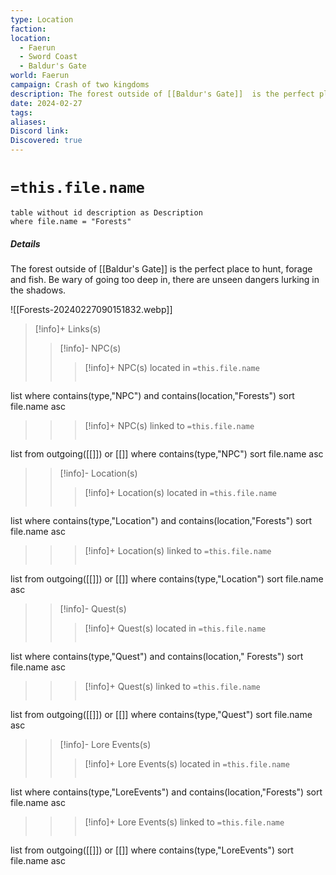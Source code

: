 ```yaml
---
type: Location
faction: 
location:
  - Faerun
  - Sword Coast
  - Baldur's Gate
world: Faerun
campaign: Crash of two kingdoms
description: The forest outside of [[Baldur's Gate]]  is the perfect place to hunt, forage and fish. Be wary of going too deep in, there are unseen dangers lurking in the shadows.
date: 2024-02-27
tags: 
aliases: 
Discord link: 
Discovered: true
---
```


# `=this.file.name`
```dataview
table without id description as Description
where file.name = "Forests"
```
##### Details

The forest outside of [[Baldur's Gate]]  is the perfect place to hunt, forage and fish. Be wary of going too deep in, there are unseen dangers lurking in the shadows.

![[Forests-20240227090151832.webp]]

>[!info]+ Links(s) 
>>[!info]- NPC(s) 
>>>[!info]+ NPC(s) located in  `=this.file.name`
>>>```dataview
list 
where contains(type,"NPC") and  contains(location,"Forests")
sort file.name asc
>>
>>>[!info]+ NPC(s) linked to `=this.file.name`
>>>```dataview
list from outgoing([[]]) or [[]]
where contains(type,"NPC")
sort file.name asc
>
>>[!info]- Location(s) 
>>>[!info]+ Location(s) located in `=this.file.name`
>>>```dataview
list 
where contains(type,"Location") and  contains(location,"Forests")
sort file.name asc
>>
>>>[!info]+ Location(s) linked to `=this.file.name`
>>>```dataview
list from outgoing([[]]) or [[]]
where contains(type,"Location")
sort file.name asc
>
>>[!info]- Quest(s) 
>>>[!info]+ Quest(s) located in `=this.file.name`
>>>```dataview
list 
where contains(type,"Quest") and  contains(location," Forests")
sort file.name asc
>>
>>>[!info]+ Quest(s) linked to `=this.file.name`
>>>```dataview
list from outgoing([[]]) or [[]]
where contains(type,"Quest")
sort file.name asc
>
>>[!info]- Lore Events(s) 
>>>[!info]+ Lore Events(s) located in `=this.file.name`
>>>```dataview
list 
where contains(type,"LoreEvents") and  contains(location,"Forests")
sort file.name asc
>>
>>>[!info]+ Lore Events(s) linked to `=this.file.name`
>>>```dataview
list from outgoing([[]]) or [[]]
where contains(type,"LoreEvents")
sort file.name asc